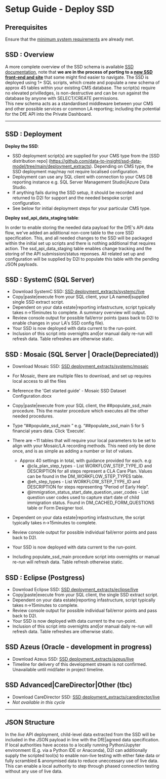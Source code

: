 # Setup Guide - Deploy SSD

## Prerequisites
Ensure that the [minimum system requirements](system_requirements.md) are already met.


## SSD : Overview

A more complete overview of the SSD schema is available [SSD documentation](https://data-to-insight.github.io/ssd-data-model), note that **we are in the process of porting to a [new SSD front-end and site](https://data-to-insight.github.io/ssd-data-model-next/)** that some might find easier to navigate.
The SSD is deployed using 1+ SQL scripts, which create and populate a new schema of approx 45 tables within your existing CMS database. The script(s) require no elevated privilledges, is non-destructive and can be run against the database by anyone with SELECT/CREATE permissions.   
This new schema acts as a standardised middleware between your CMS and other possible services or common LA reporting; including the potential for the DfE API into the Private Dashboard. 

---

## SSD : Deployment

**Deploy the SSD**:

 - SSD deployment script(s) are supplied for your CMS type from the [SSD distribution repo] (https://github.com/data-to-insight/ssd-data-model/tree/main/deployment_extracts). Depending on CMS type, the SSD deployment may/may not require localised configuration. 
 - Deployment can use any SQL client with connection to your CMS DB reporting instance e.g. SQL Server Management Studio|Azure Data Studio.
 - If anything fails during the SSD setup, it should be recorded and returned to D2I for support and the needed bespoke script configuration.
 - See below for initial deployment steps for your particular CMS type. 

**Deploy ssd_api_data_staging table**:

   In order to enable storing the needed data payload for the DfE's API data flow, we've added an additional non-core table to the core SSD specification. This, and all needed changes to the SSD will be packaged within the initial set up scripts and there is nothing additional that requires action. The ssd_api_data_staging table enables change tracking and the storing of the API submission/status reponses. All related set up and configuration will be supplied by D2I to populate this table with the pending JSON payloads.


## SSD : SystemC (SQL Server)

- Download SystemC SSD: [SSD deployment_extracts/systemc/live](https://github.com/data-to-insight/ssd-data-model/tree/main/deployment_extracts/systemc/live)
- Copy|paste|execute from your SQL client, your LA named|supplied single SSD extract script.
- Dependent on your data estate|reporting infastructure, script typically takes n->15minutes to complete. A summary overview will output. 
- Review console output for possible fail/error points (pass back to D2I to enable changes in your LA's SSD config file).
- Your SSD is now deployed with data current to the run-point. 
- Inclusion of this script into overnights and|or manual daily re-run will refresh data. Table refreshes are otherwise static. 

## SSD : Mosaic (SQL Server | Oracle(Depreciated))

- Download Mosaic SSD: [SSD deployment_extracts/systemc/mosaic](https://github.com/data-to-insight/ssd-data-model/tree/main/deployment_extracts/mosaic/live)
- For Mosaic, there are multiple files to download, and set up requires local access to all the files
- Reference the 'Get started guide' - Mosaic SSD Dataset Configuration.docx
- Copy|paste|execute from your SQL client, the ##populate_ssd_main procedure. This the master procedure which executes all the other needed procedures.
- Type “##populate_ssd_main <your desired number of financial years>” e.g. “##populate_ssd_main 5 for 5 financial years data.  Click ‘Execute’.
- There are ~11 tables that will require your local parameters to be set to align with your Mosaic/LA recording methods. This need only be done
once, and is as simple as adding a number or list of values. 
  - Approx 40 settings in total, with guidance provided for each. e.g:
    - @cla_plan_step_types - List WORKFLOW_STEP_TYPE_ID and DESCRIPTION for all steps represent a CLA Care Plan. Values can be found in the DM_WORKFLOW_STEP_TYPES table.
    - @eh_step_types - List WORKFLOW_STEP_TYPE_ID and DESCRIPTION for steps representing “Period of Early Help”.
    - @immigration_status_start_date_question_user_codes - List question user codes used to capture start date of child immigration status. Found in DM_CACHED_FORM_QUESTIONS table or Form Designer tool.

- Dependent on your data estate|reporting infastructure, the script typically takes n->15minutes to complete.  
- Review console output for possible individual fail/error points and pass back to D2I. 
- Your SSD is now deployed with data current to the run-point. 
- Including populate_ssd_main procedure script into overnights or manual re-run will refresh data. Table refresh otherwise static. 

## SSD : Eclipse (Postgress)

- Download Eclipse SSD: [SSD deployment_extracts/eclipse/live](https://github.com/data-to-insight/ssd-data-model/tree/main/deployment_extracts/eclipse/live)
- Copy|paste|execute from your SQL client, the single SSD extract script.
- Dependent on your data estate|reporting infastructure, script typically takes n->15minutes to complete.  
- Review console output for possible individual fail/error points and pass back to D2I. 
- Your SSD is now deployed with data current to the run-point. 
- Inclusion of this script into overnights and|or manual daily re-run will refresh data. Table refreshes are otherwise static. 

## SSD Azeus (Oracle - development in progress)

- Download Azeus SSD: [SSD deployment_extracts/azeus/live](https://github.com/data-to-insight/ssd-data-model/tree/main/deployment_extracts/azeus/live)
- Timeline for delivery of this development stream is not confirmed. Unavailable until mid/later in project timeline.

## SSD Advanced|CareDirector|Other (tbc)

- Download CareDirector SSD: [SSD deployment_extracts/caredirector/live](https://github.com/data-to-insight/ssd-data-model/tree/main/deployment_extracts/caredirector/live)
- _Not available in this cycle_


---
## JSON Structure

In the _live_ API deployment, child-level data extracted from the SSD will be included in the JSON payload in line with the DfE|agreed data specification. If local authorities have access to a locally running Python/Jupyter environment (E.g. via a Python IDE or Anaconda), D2I can additionally supply the scripted tool(s) to enable non-live testing with either fake data or fully scrambled & anonymised data to reduce uneccessary use of live data. This can enable a local authority to step through phased connection testing without any use of live data.    
<!-- See full [json payload structure specification](payload_structure.md) -->

